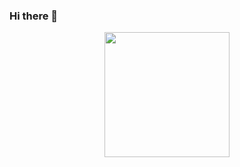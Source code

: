 ### Hi there 👋

<div id="header" align="center">
  <img src="[https://giphy.com/embed/HscDLzkO8EOTmgkhQP](https://giphy.com/gifs/thecodingspacerd-code-coder-lets-HscDLzkO8EOTmgkhQP)" width="200"/>
</div>

<!--
**Aracelikyne/Aracelikyne** is a ✨ _special_ ✨ repository because its `README.md` (this file) appears on your GitHub profile.

Here are some ideas to get you started:

- 🔭 I’m currently working on ...
- 🌱 I’m currently learning ...
- 👯 I’m looking to collaborate on ...
- 🤔 I’m looking for help with ...
- 💬 Ask me about ...
- 📫 How to reach me: ...
- 😄 Pronouns: ...
- ⚡ Fun fact: ...
-->
